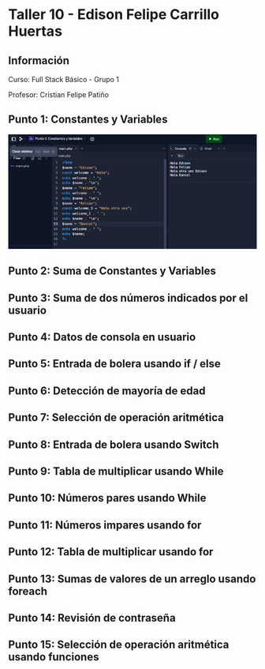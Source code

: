 <h1>Taller 10 - Edison Felipe Carrillo Huertas</h1>
<h2>Información</h2>
<p>Curso: Full Stack Básico - Grupo 1</p>
<p>Profesor: Cristian Felipe Patiño</p>

<h2>Punto 1: Constantes y Variables</h2>
<img src="./public/images/punto-1.png" alt="punto 1">

<h2>Punto 2: Suma de Constantes y Variables</h2>

<h2>Punto 3: Suma de dos números indicados por el usuario</h2>

<h2>Punto 4: Datos de consola en usuario</h2>

<h2>Punto 5: Entrada de bolera usando if / else</h2>

<h2>Punto 6: Detección de mayoría de edad</h2>

<h2>Punto 7: Selección de operación aritmética</h2>

<h2>Punto 8: Entrada de bolera usando Switch</h2>

<h2>Punto 9: Tabla de multiplicar usando While</h2>

<h2>Punto 10: Números pares usando While</h2>

<h2>Punto 11: Números impares usando for</h2>

<h2>Punto 12: Tabla de multiplicar usando for</h2>

<h2>Punto 13: Sumas de valores de un arreglo usando foreach</h2>

<h2>Punto 14: Revisión de contraseña</h2>

<h2>Punto 15: Selección de operación aritmética usando funciones</h2>


